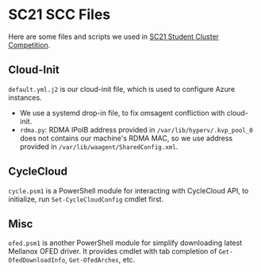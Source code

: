 # SC21 SCC Files

Here are some files and scripts we used in [SC21 Student Cluster Competition](https://studentclustercompetition.us/2021/Teams/ShanghaiTechUniversity/index.html).

## Cloud-Init

`default.yml.j2` is our cloud-init file, which is used to configure Azure instances.

- We use a systemd drop-in file, to fix omsagent confliction with cloud-init.
- `rdma.py`: RDMA IPoIB address provided in `/var/lib/hyperv/.kvp_pool_0` does not contains our machine's RDMA MAC, so we use address provided in `/var/lib/waagent/SharedConfig.xml`.

## CycleCloud

`cycle.psm1` is a PowerShell module for interacting with CycleCloud API, to initialize, run `Set-CycleCloudConfig` cmdlet first.

## Misc

`ofed.psm1` is another PowerShell module for simplify downloading latest Mellanox OFED driver.
It provides cmdlet with tab completion of `Get-OfedDownloadInfo`, `Get-OfedArches`, etc.

